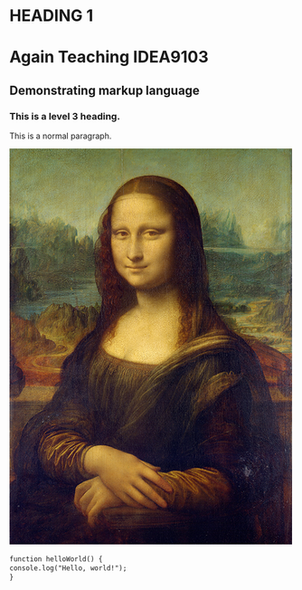 # HEADING 1

# Again Teaching IDEA9103

## Demonstrating markup language

### This is a level 3 heading.

This is a normal paragraph.

![MonaLisaImage](Mona_Lisa_by_Leonardo_da_Vinci_500_x_700.jpg)

```
function helloWorld() {
console.log("Hello, world!");
}
```
